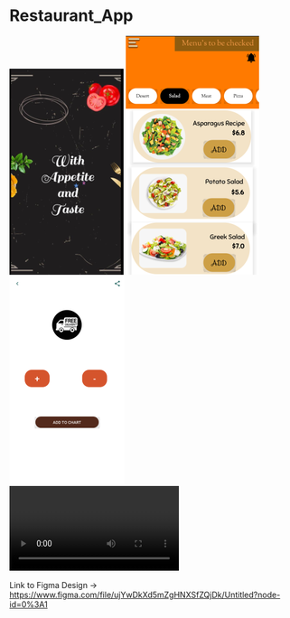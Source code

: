 # Restaurant_App

![home.png](https://github.com/advancepro/Restaurant_App/blob/master/screens/home.PNG)
![mainactivity.png](https://github.com/advancepro/Restaurant_App/blob/master/screens/mainactivity2.PNG)
![details.png](https://github.com/advancepro/Restaurant_App/blob/master/details.PNG)
![video.mp4](https://github.com/advancepro/Restaurant_App/blob/master/video.mp4)

Link to Figma Design -> https://www.figma.com/file/ujYwDkXd5mZgHNXSfZQjDk/Untitled?node-id=0%3A1
